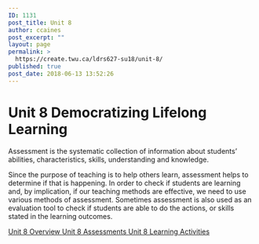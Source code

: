 ```yaml
---
ID: 1131
post_title: Unit 8
author: ccaines
post_excerpt: ""
layout: page
permalink: >
  https://create.twu.ca/ldrs627-su18/unit-8/
published: true
post_date: 2018-06-13 13:52:26
---
```

<!--themify_builder_static-->
<h1>Unit 8
Democratizing Lifelong Learning</h1>
Assessment is the systematic collection of information about students’ abilities, characteristics, skills, understanding and knowledge.

Since the purpose of teaching is to help others learn, assessment helps to determine if that is happening. In order to check if students are learning and, by implication, if our teaching methods are effective, we need to use various methods of assessment. Sometimes assessment is also used as an evaluation tool to check if students are able to do the actions, or skills stated in the learning outcomes.

<a href="https://create.twu.ca/ldrs627-su18/unit-8-overview/"> Unit 8 Overview </a> <a href="https://create.twu.ca/ldrs627-su18/unit-8-topic-1/"> Unit 8 Assessments </a> <a href="https://create.twu.ca/ldrs627-su18/unit-8-learning-activities/"> Unit 8 Learning Activities </a><!--/themify_builder_static-->